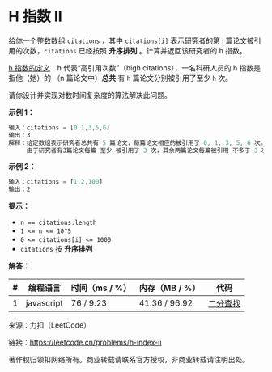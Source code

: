 # H 指数 II

给你一个整数数组 `citations` ，其中 `citations[i]` 表示研究者的第 i 篇论文被引用的次数，`citations` 已经按照 **升序排列** 。计算并返回该研究者的 h 指数。

[h 指数的定义](https://baike.baidu.com/item/h-index/3991452?fr=aladdin)：h 代表“高引用次数”（high citations），一名科研人员的 h 指数是指他（她）的 （n 篇论文中）**总共** 有 `h` 篇论文分别被引用了至少 `h` 次。

请你设计并实现对数时间复杂度的算法解决此问题。

**示例 1：**

``` javascript
输入：citations = [0,1,3,5,6]
输出：3
解释：给定数组表示研究者总共有 5 篇论文，每篇论文相应的被引用了 0, 1, 3, 5, 6 次。
     由于研究者有3篇论文每篇 至少 被引用了 3 次，其余两篇论文每篇被引用 不多于 3 次，所以她的 h 指数是 3 。
```

**示例 2：**

``` javascript
输入：citations = [1,2,100]
输出：2
```

**提示：**

- `n == citations.length`
- `1 <= n <= 10^5`
- `0 <= citations[i] <= 1000`
- `citations` 按 **升序排列**

**解答：**

**#**|**编程语言**|**时间（ms / %）**|**内存（MB / %）**|**代码**
--|--|--|--|--
1|javascript|76 / 9.23|41.36 / 96.92|[二分查找](./javascript/ac_v1.js)

来源：力扣（LeetCode）

链接：https://leetcode.cn/problems/h-index-ii

著作权归领扣网络所有。商业转载请联系官方授权，非商业转载请注明出处。
